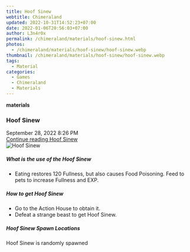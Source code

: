 ```yaml
---
title: Hoof Sinew
webtitle: Chimeraland
updated: 2022-10-31T14:52:23+07:00
date: 2022-01-06T20:56:03+07:00
author: L3n4r0x
permalink: /chimeraland/materials/hoof-sinew.html
photos:
  - /chimeraland/materials/hoof-sinew/hoof-sinew.webp
thumbnail: /chimeraland/materials/hoof-sinew/hoof-sinew.webp
tags:
  - Material
categories:
  - Games
  - Chimeraland
  - Materials
---
```


<section id="bootstrap-wrapper"><link rel="stylesheet" href="https://cdn.statically.io/gh/dimaslanjaka/Web-Manajemen/40ac3225/css/bootstrap-4.5-wrapper.css"/><div class="row g-0 border rounded overflow-hidden flex-md-row mb-4 shadow-sm position-relative"><div class="col p-4 d-flex flex-column position-static"><strong class="d-inline-block mb-2 text-success">materials</strong><h3 class="mb-0">Hoof Sinew</h3><div class="mb-1 text-muted">September 28, 2022 8:26 PM</div><a href="#" class="stretched-link d-none">Continue reading Hoof Sinew</a></div><div class="col-auto d-none d-lg-block"><img src="/chimeraland/materials/hoof-sinew/hoof-sinew.webp" alt="Hoof Sinew"/></div></div><div class="row"><div class="col-lg-6 col-12 mb-2"><div class="card"><div class="card-body"><h5 class="card-title">What is the use of the Hoof Sinew</h5><div class="card-text"><ul><li>Eating restores 120 Fullness, but also causes Food Poisoning. Feed to pets to increase Fullness and EXP.</li></ul></div></div></div></div><div class="col-lg-6 col-12 mb-2"><div class="card"><div class="card-body"><h5 class="card-title">How to get Hoof Sinew</h5><div class="card-text"><ul><li>Go to the Action House to obtain it.</li><li>Defeat a strange beast to get Hoof Sinew.</li></ul></div></div></div></div><div class="col-12 mb-2"><h5>Hoof Sinew Spawn Locations</h5><p>Hoof Sinew is randomly spawned</p></div></div></section>